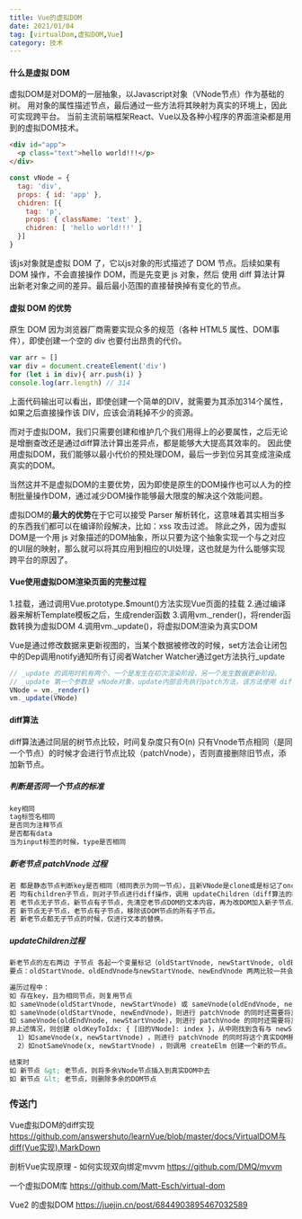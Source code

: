 ```yaml
---
title: Vue的虚拟DOM
date: 2021/01/04
tag: [virtualDom,虚拟DOM,Vue]
category: 技术
---
```


#### 什么是虚拟 DOM
虚拟DOM是对DOM的一层抽象，以Javascript对象（VNode节点）作为基础的树。
用对象的属性描述节点，最后通过一些方法将其映射为真实的环境上，因此可实现跨平台。
当前主流前端框架React、Vue以及各种小程序的界面渲染都是用到的虚拟DOM技术。

```html
<div id="app">
  <p class="text">hello world!!!</p>
</div>
```
```javascript
const vNode = {
  tag: 'div',
  props: { id: 'app' },
  chidren: [{
    tag: 'p',
    props: { className: 'text' },
    chidren: [ 'hello world!!!' ]
  }]
}
```
该js对象就是虚拟 DOM 了，它以js对象的形式描述了 DOM 节点。后续如果有 DOM 操作，不会直接操作 DOM，而是先变更 js 对象，然后 使用 diff 算法计算出新老对象之间的差异。最后最小范围的直接替换掉有变化的节点。

#### 虚拟 DOM 的优势
原生 DOM 因为浏览器厂商需要实现众多的规范（各种 HTML5 属性、DOM事件），即使创建一个空的 div 也要付出昂贵的代价。
```javascript
var arr = []
var div = document.createElement('div')
for (let i in div){ arr.push(i) }
console.log(arr.length) // 314
```
上面代码输出可以看出，即使创建一个简单的DIV，就需要为其添加314个属性，如果之后直接操作该 DIV，应该会消耗掉不少的资源。

而对于虚拟DOM，我们只需要创建和维护几个我们用得上的必要属性，之后无论是增删查改还是通过diff算法计算出差异点，都是能够大大提高其效率的。
因此使用虚拟DOM，我们能够以最小代价的预处理DOM，最后一步到位另其变成渲染成真实的DOM。

当然这并不是虚拟DOM的主要优势，因为即使是原生的DOM操作也可以人为的控制批量操作DOM，通过减少DOM操作能够最大限度的解决这个效能问题。

虚拟DOM的**最大的优势**在于它可以接受 Parser 解析转化，这意味着其实相当多的东西我们都可以在编译阶段解决，比如：xss 攻击过滤。
除此之外，因为虚拟DOM是一个用 js 对象描述的DOM抽象，所以只要为这个抽象实现一个与之对应的UI层的映射，那么就可以将其应用到相应的UI处理，这也就是为什么能够实现跨平台的原因了。

#### Vue使用虚拟DOM渲染页面的完整过程
1.挂载，通过调用Vue.prototype.$mount()方法实现Vue页面的挂载
2.通过编译器来解析Template模板之后，生成render函数
3.调用vm._render()，将render函数转换为虚拟DOM
4.调用vm._update()，将虚拟DOM渲染为真实DOM

Vue是通过修改数据来更新视图的，当某个数据被修改的时候，set方法会让闭包中的Dep调用notify通知所有订阅者Watcher
Watcher通过get方法执行_update
```javascript
// _update 的调用时机有两个，一个是发生在初次渲染阶段，另一个发生数据更新阶段。
// _update 第一个参数是 vNode对象，update内部会先执行patch方法，该方法使用 diff算法 计算出最小的视图修改。
VNode = vm._render()
vm._update(VNode)
```

#### diff算法
diff算法通过同层的树节点比较，时间复杂度只有O(n)
只有Vnode节点相同（是同一个节点）的时候才会进行节点比较（patchVnode），否则直接删除旧节点，添加新节点。
##### 判断是否同一个节点的标准
```html
key相同
tag标签名相同
是否同为注释节点
是否都有data
当为input标签的时候，type是否相同
```

##### 新老节点 patchVnode 过程
```html
若 都是静态节点判断key是否相同（相同表示为同一节点），且新VNode是clone或是标记了once，则直接替换elm以及componentInstance。
若 均有children子节点，则对子节点进行diff操作，调用 updateChildren（diff算法的核心）。
若 老节点无子节点，新节点有子节点，先清空老节点DOM的文本内容，再为改DOM加入新子节点。
若 新节点无子节点，老节点有子节点，移除该DOM节点的所有子节点。
若 新老节点都无子节点的时候，仅进行文本的替换。
```

##### updateChildren过程
```html
新老节点的左右两边 子节点 各起一个变量标记（oldStartVnode, newStartVnode, oldEndVnode, oldEndVnode），遍历的过程两边的标记向中间靠拢，直到全部遍历完成。
要点：oldStartVnode、oldEndVnode与newStartVnode、newEndVnode 两两比较一共会有 2*2=4 种比较方法

遍历过程中：
如 存在key，且为相同节点，则复用节点
如 sameVnode(oldStartVnode, newStartVnode) 或 sameVnode(oldEndVnode, newEndVnode)，则直接对该节点进行 pathVnode
如 sameVnode(oldStartVnode, newEndVnode)，则进行 patchVnode 的同时还需要将真实DOM节点移动到 oldEndVnode 的后面
如 sameVnode(oldEndVnode, newStartVnode)，则进行 patchVnode 的同时还需要将真实DOM节点移动到 oldStartVnode 的前面
非上述情况，则创建 oldKeyToIdx: { [旧的VNode]: index }，从中刚找到含有与 newStartVnode 的key一致的节点X，
  1）如sameVnode(x, newStartVnode) ，则进行 patchVnode 的同时将这个真实DOM移动到 oldStartVnode 对应的真实DOM的前面。
  2）如notSameVnode(x, newStartVnode) ，则调用 createElm 创建一个新的节点。

结束时
如 新节点 &gt; 老节点，则将多余VNode节点插入到真实DOM中去
如 新节点 &lt; 老节点，则删除多余的DOM节点
```




### 传送门

Vue虚拟DOM的diff实现
https://github.com/answershuto/learnVue/blob/master/docs/VirtualDOM与diff(Vue实现).MarkDown

剖析Vue实现原理 - 如何实现双向绑定mvvm
https://github.com/DMQ/mvvm

一个虚拟DOM库
https://github.com/Matt-Esch/virtual-dom

Vue2 的虚拟DOM
https://juejin.cn/post/6844903895467032589